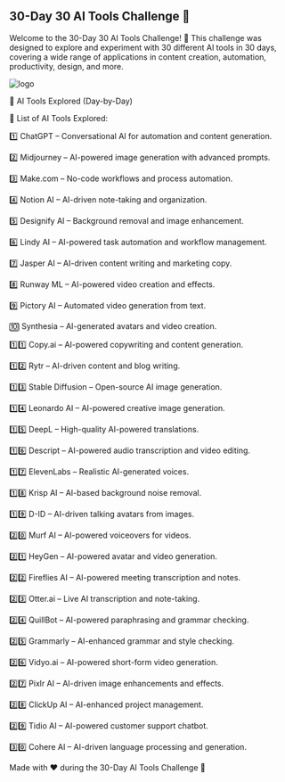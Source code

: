 ## 30-Day 30 AI Tools Challenge 🚀

Welcome to the 30-Day 30 AI Tools Challenge! 🎉 
This challenge was designed to explore and experiment with 30 different AI tools in 30 days, 
covering a wide range of applications in content creation, automation, productivity, design, and more.

![logo](https://github.com/user-attachments/assets/0675d0e8-0153-4040-b6b5-6594761bbef9)


📅 AI Tools Explored (Day-by-Day)

🔹 List of AI Tools Explored:

1️⃣ ChatGPT – Conversational AI for automation and content generation.

2️⃣ Midjourney – AI-powered image generation with advanced prompts.

3️⃣ Make.com – No-code workflows and process automation.

4️⃣ Notion AI – AI-driven note-taking and organization.

5️⃣ Designify AI – Background removal and image enhancement.

6️⃣ Lindy AI – AI-powered task automation and workflow management.

7️⃣ Jasper AI – AI-driven content writing and marketing copy.

8️⃣ Runway ML – AI-powered video creation and effects.

9️⃣ Pictory AI – Automated video generation from text.

🔟 Synthesia – AI-generated avatars and video creation.

1️⃣1️⃣ Copy.ai – AI-powered copywriting and content generation.

1️⃣2️⃣ Rytr – AI-driven content and blog writing.

1️⃣3️⃣ Stable Diffusion – Open-source AI image generation.

1️⃣4️⃣ Leonardo AI – AI-powered creative image generation.

1️⃣5️⃣ DeepL – High-quality AI-powered translations.

1️⃣6️⃣ Descript – AI-powered audio transcription and video editing.

1️⃣7️⃣ ElevenLabs – Realistic AI-generated voices.

1️⃣8️⃣ Krisp AI – AI-based background noise removal.

1️⃣9️⃣ D-ID – AI-driven talking avatars from images.

2️⃣0️⃣ Murf AI – AI-powered voiceovers for videos.

2️⃣1️⃣ HeyGen – AI-powered avatar and video generation.

2️⃣2️⃣ Fireflies AI – AI-powered meeting transcription and notes.

2️⃣3️⃣ Otter.ai – Live AI transcription and note-taking.

2️⃣4️⃣ QuillBot – AI-powered paraphrasing and grammar checking.

2️⃣5️⃣ Grammarly – AI-enhanced grammar and style checking.

2️⃣6️⃣ Vidyo.ai – AI-powered short-form video generation.

2️⃣7️⃣ Pixlr AI – AI-driven image enhancements and effects.

2️⃣8️⃣ ClickUp AI – AI-enhanced project management.

2️⃣9️⃣ Tidio AI – AI-powered customer support chatbot.

3️⃣0️⃣ Cohere AI – AI-driven language processing and generation.

Made with ❤️ during the 30-Day AI Tools Challenge 🚀

